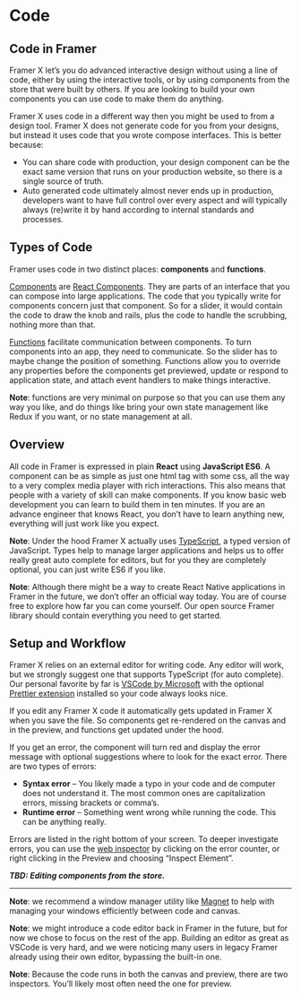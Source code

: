 # Code

## Code in Framer

Framer X let’s you do advanced interactive design without using a line of code, either by using the interactive tools, or by using components from the store that were built by others. If you are looking to build your own components you can use code to make them do anything.

Framer X uses code in a different way then you might be used to from a design tool. Framer X does not generate code for you from your designs, but instead it uses code that you wrote compose interfaces. This is better because:

* You can share code with production, your design component can be the exact same version that runs on your production website, so there is a single source of truth.
* Auto generated code ultimately almost never ends up in production, developers want to have full control over every aspect and will typically always \(re\)write it by hand according to internal standards and processes. 

## Types of Code

Framer uses code in two distinct places: **components** and **functions**.  
  
[Components](components.md) are [React Components](https://reactjs.org/docs/thinking-in-react.html). They are parts of an interface that you can compose into large applications. The code that you typically write for components concern just that component. So for a slider, it would contain the code to draw the knob and rails, plus the code to handle the scrubbing, nothing more than that.  
  
[Functions](functions.md) facilitate communication between components. To turn components into an app, they need to communicate. So the slider has to maybe change the position of something. Functions allow you to override any properties before the components get previewed, update or respond to application state, and attach event handlers to make things interactive.  
  
**Note**: functions are very minimal on purpose so that you can use them any way you like, and do things like bring your own state management like Redux if you want, or no state management at all.

## Overview

All code in Framer is expressed in plain **React** using **JavaScript ES6**. A component can be as simple as just one html tag with some css, all the way to a very complex media player with rich interactions. This also means that people with a variety of skill can make components. If you know basic web development you can learn to build them in ten minutes. If you are an advance engineer that knows React, you don’t have to learn anything new, everything will just work like you expect.

**Note**: Under the hood Framer X actually uses [TypeScript](https://www.typescriptlang.org/), a typed version of JavaScript. Types help to manage larger applications and helps us to offer really great auto complete for editors, but for you they are completely optional, you can just write ES6 if you like.

**Note**: Although there might be a way to create React Native applications in Framer in the future, we don’t offer an official way today. You are of course free to explore how far you can come yourself. Our open source Framer library should contain everything you need to get started.

## Setup and Workflow

Framer X relies on an external editor for writing code. Any editor will work, but we strongly suggest one that supports TypeScript \(for auto complete\). Our personal favorite by far is [VSCode by Microsoft](https://code.visualstudio.com/) with the optional [Prettier extension](https://marketplace.visualstudio.com/items?itemName=esbenp.prettier-vscode) installed so your code always looks nice.  
  
If you edit any Framer X code it automatically gets updated in Framer X when you save the file. So components get re-rendered on the canvas and in the preview, and functions get updated under the hood.   
  
If you get an error, the component will turn red and display the error message with optional suggestions where to look for the exact error. There are two types of errors:

* **Syntax error** – You likely made a typo in your code and de computer does not understand it. The most common ones are capitalization errors, missing brackets or comma’s.
* **Runtime error** – Something went wrong while running the code. This can be anything really.

Errors are listed in the right bottom of your screen. To deeper investigate errors, you can use the [web inspector](https://developer.apple.com/safari/tools/) by clicking on the error counter, or right clicking in the Preview and choosing “Inspect Element”.  
  
_**TBD: Editing components from the store.**_  
****  
**Note**: we recommend a window manager utility like [Magnet](http://magnet.crowdcafe.com/) to help with managing your windows efficiently between code and canvas.  
  
**Note**: we might introduce a code editor back in Framer in the future, but for now we chose to focus on the rest of the app. Building an editor as great as VSCode is very hard, and we were noticing many users in legacy Framer already using their own editor, bypassing the built-in one.  
  
**Note**: Because the code runs in both the canvas and preview, there are two inspectors. You’ll likely most often need the one for preview.  




